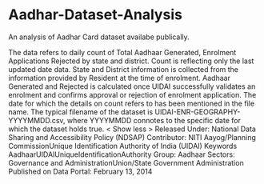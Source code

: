 # Aadhar-Dataset-Analysis
An analysis of Aadhar Card dataset availabe publically.

The data refers to daily count of Total Aadhaar Generated, Enrolment Applications Rejected by state and district. Count is reflecting only the last updated date data. State and District information is collected from the information provided by Resident at the time of enrolment. Aadhaar Generated and Rejected is calculated once UIDAI successfully validates an enrolment and confirms approval or rejection of enrolment application. The date for which the details on count refers to has been mentioned in the file name. The typical filename of the dataset is UIDAI-ENR-GEOGRAPHY-YYYYMMDD.csv, where YYYYMMDD connotes to the specific date for which the dataset holds true.   < Show less >
Released Under: National Data Sharing and Accessibility Policy (NDSAP)
Contributor: NITI Aayog/Planning CommissionUnique Identification Authority of India (UIDAI)
Keywords AadhaarUIDAIUniqueIdentificationAuthority
Group: Aadhaar
Sectors: Governance and AdministrationUnion/State Government Administration
Published on Data Portal: February 13, 2014

